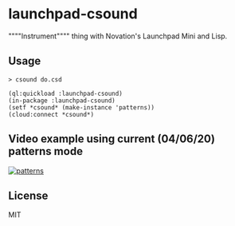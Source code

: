 # launchpad-csound

""""Instrument"""" thing with Novation's Launchpad Mini and Lisp.

## Usage

``` shell
> csound do.csd
```

``` common-lisp
(ql:quickload :launchpad-csound)
(in-package :launchpad-csound)
(setf *csound* (make-instance 'patterns))
(cloud:connect *csound*)
```

## Video example using current (04/06/20) patterns mode

[![patterns](https://img.youtube.com/vi/ogdnxAm13zo/0.jpg)](https://www.youtube.com/watch?v=ogdnxAm13zo)

## License

MIT


